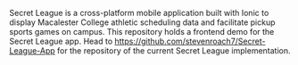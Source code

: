 Secret League is a cross-platform mobile application built with Ionic to display Macalester College athletic scheduling data and facilitate pickup sports games on campus.
This repository holds a frontend demo for the Secret League app. Head to https://github.com/stevenroach7/Secret-League-App for the repository of the current Secret League implementation. 
